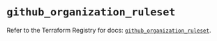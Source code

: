 # `github_organization_ruleset`

Refer to the Terraform Registry for docs: [`github_organization_ruleset`](https://registry.terraform.io/providers/integrations/github/6.3.0/docs/resources/organization_ruleset).
